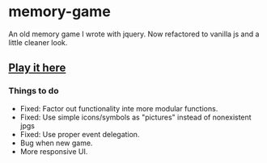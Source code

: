 # memory-game
An old memory game I wrote with jquery. Now refactored to vanilla js and a little cleaner look.

## [Play it here](https://johnarvid.github.io/memory-game/)

### Things to do
- Fixed: Factor out functionality inte more modular functions.
- Fixed: Use simple icons/symbols as "pictures" instead of nonexistent jpgs
- Fixed: Use proper event delegation.
- Bug when new game.
- More responsive UI.  
